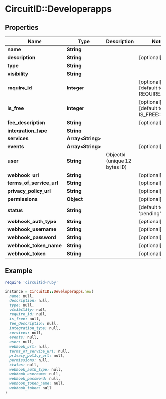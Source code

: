 # CircuitID::Developerapps

## Properties

| Name | Type | Description | Notes |
| ---- | ---- | ----------- | ----- |
| **name** | **String** |  |  |
| **description** | **String** |  | [optional] |
| **type** | **String** |  |  |
| **visibility** | **String** |  |  |
| **require_id** | **Integer** |  | [optional][default to REQUIRE_ID::N0] |
| **is_free** | **Integer** |  | [optional][default to IS_FREE::N1] |
| **fee_description** | **String** |  | [optional] |
| **integration_type** | **String** |  |  |
| **services** | **Array&lt;String&gt;** |  |  |
| **events** | **Array&lt;String&gt;** |  | [optional] |
| **user** | **String** | ObjectId (unique 12 bytes ID) |  |
| **webhook_url** | **String** |  | [optional] |
| **terms_of_service_url** | **String** |  | [optional] |
| **privacy_policy_url** | **String** |  | [optional] |
| **permissions** | **Object** |  | [optional] |
| **status** | **String** |  | [default to &#39;pending&#39;] |
| **webhook_auth_type** | **String** |  | [optional] |
| **webhook_username** | **String** |  | [optional] |
| **webhook_password** | **String** |  | [optional] |
| **webhook_token_name** | **String** |  | [optional] |
| **webhook_token** | **String** |  | [optional] |

## Example

```ruby
require 'circuitid-ruby'

instance = CircuitID::Developerapps.new(
  name: null,
  description: null,
  type: null,
  visibility: null,
  require_id: null,
  is_free: null,
  fee_description: null,
  integration_type: null,
  services: null,
  events: null,
  user: null,
  webhook_url: null,
  terms_of_service_url: null,
  privacy_policy_url: null,
  permissions: null,
  status: null,
  webhook_auth_type: null,
  webhook_username: null,
  webhook_password: null,
  webhook_token_name: null,
  webhook_token: null
)
```


